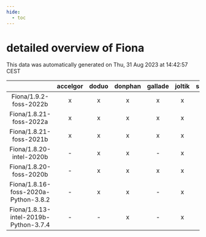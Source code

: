 ```yaml
---
hide:
  - toc
---
```


detailed overview of Fiona
==========================


This data was automatically generated on Thu, 31 Aug 2023 at 14:42:57 CEST  

| |accelgor|doduo|donphan|gallade|joltik|skitty|swalot|victini|
| :---: | :---: | :---: | :---: | :---: | :---: | :---: | :---: | :---: |
|Fiona/1.9.2-foss-2022b|x|x|x|x|x|x|x|x|
|Fiona/1.8.21-foss-2022a|x|x|x|x|x|x|x|x|
|Fiona/1.8.21-foss-2021b|x|x|x|x|x|x|x|x|
|Fiona/1.8.20-intel-2020b|-|x|x|-|x|x|x|x|
|Fiona/1.8.20-foss-2020b|-|x|x|x|x|x|x|x|
|Fiona/1.8.16-foss-2020a-Python-3.8.2|-|x|x|-|x|x|x|x|
|Fiona/1.8.13-intel-2019b-Python-3.7.4|-|-|x|-|x|x|-|x|
